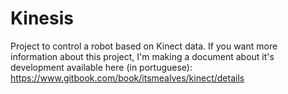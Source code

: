# Kinesis
Project to control a robot based on Kinect data. If you want more information about this project, I'm making a document about it's development available here (in portuguese): https://www.gitbook.com/book/itsmealves/kinect/details
